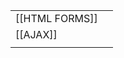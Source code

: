 
|                |     |
| -------------- | --- |
| [[HTML FORMS]] |     |
| [[AJAX]]       |     |
|                |     |





